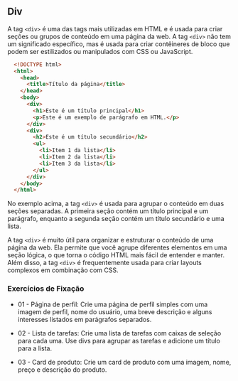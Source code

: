 ## Div

A tag `<div>` é uma das tags mais utilizadas em HTML e é usada para criar seções ou grupos de conteúdo em uma página da web. A tag `<div>` não tem um significado específico, mas é usada para criar contêineres de bloco que podem ser estilizados ou manipulados com CSS ou JavaScript.

```html
  <!DOCTYPE html>
  <html>
    <head>
      <title>Título da página</title>
    </head>
    <body>
      <div>
        <h1>Este é um título principal</h1>
        <p>Este é um exemplo de parágrafo em HTML.</p>
      </div>
      <div>
        <h2>Este é um título secundário</h2>
        <ul>
          <li>Item 1 da lista</li>
          <li>Item 2 da lista</li>
          <li>Item 3 da lista</li>
        </ul>
      </div>
    </body>
  </html>
```

No exemplo acima, a tag `<div>` é usada para agrupar o conteúdo em duas seções separadas. A primeira seção contém um título principal e um parágrafo, enquanto a segunda seção contém um título secundário e uma lista.

A tag `<div>` é muito útil para organizar e estruturar o conteúdo de uma página da web. Ela permite que você agrupe diferentes elementos em uma seção lógica, o que torna o código HTML mais fácil de entender e manter. Além disso, a tag `<div>` é frequentemente usada para criar layouts complexos em combinação com CSS.

### Exercícios de Fixação

- 01 - Página de perfil: Crie uma página de perfil simples com uma imagem de perfil, nome do usuário, uma breve descrição e alguns interesses listados em parágrafos separados.

- 02 - Lista de tarefas: Crie uma lista de tarefas com caixas de seleção para cada uma. Use divs para agrupar as tarefas e adicione um título para a lista.

- 03 - Card de produto: Crie um card de produto com uma imagem, nome, preço e descrição do produto.
